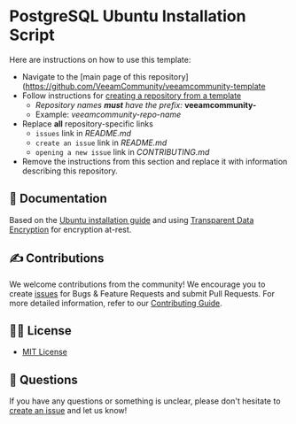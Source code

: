 # PostgreSQL Ubuntu Installation Script

Here are instructions on how to use this template:

* Navigate to the [main page of this repository](https://github.com/VeeamCommunity/veeamcommunity-template
* Follow instructions for [creating a repository from a template](https://help.github.com/en/articles/creating-a-repository-from-a-template)
  * _Repository names **must** have the prefix:_ **veeamcommunity-**
  * Example: _veeamcommunity-repo-name_
* Replace **all** repository-specific links
  * `issues` link in _README.md_
  * `create an issue` link in _README.md_
  * `opening a new issue` link in _CONTRIBUTING.md_
* Remove the instructions from this section and replace it with information describing this repository.

## 📗 Documentation

Based on the [Ubuntu installation guide](https://ubuntu.com/server/docs/databases-postgresql) and using [Transparent Data Encryption](https://wiki.postgresql.org/wiki/Transparent_Data_Encryption) for encryption at-rest.

## ✍ Contributions

We welcome contributions from the community! We encourage you to create [issues](https://github.com/VeeamCommunity/ubuntu-postgresql-install/issues/new/choose) for Bugs & Feature Requests and submit Pull Requests. For more detailed information, refer to our [Contributing Guide](CONTRIBUTING.md).

## 🤝🏾 License

* [MIT License](LICENSE)

## 🤔 Questions

If you have any questions or something is unclear, please don't hesitate to [create an issue](https://github.com/VeeamCommunity/ubuntu-postgresql-install/issues/new/choose) and let us know!
